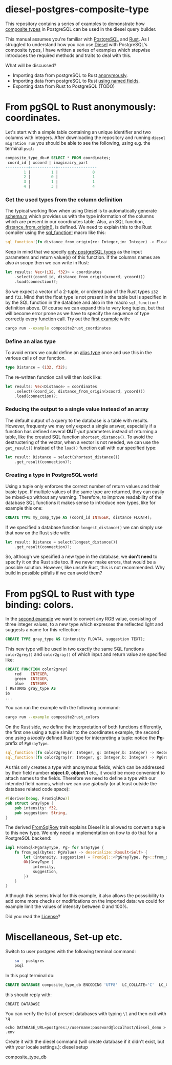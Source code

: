 # diesel-postgres-composite-type
This repository contains a series of examples to demonstrate how [composite types](https://www.postgresql.org/docs/current/rowtypes.html) in PostgreSQL can
be used in the diesel query builder.

This manual assumes you're familiar with [PostgreSQL](https://www.postgresql.org/docs/)
and [Rust](https://www.rust-lang.org/learn). As I struggled to understand
how you can use [Diesel](https://diesel.rs) with PostgreSQL's composite types,
I have written a series of examples which stepwise introduces the required
methods and traits to deal with this.

What will be discussed?
* Importing data from postgreSQL to Rust [anonymously](README.md#from-pgsql-to-rust-anonymously-coordinates).
* Importing data from postgreSQL to Rust [using named fields](README.md#from-pgsql-to-rust-with-type-binding-colors).
* Exporting data from Rust to PostgreSQL (TODO)


# From pgSQL to Rust anonymously: coordinates.
Let's start with a simple table containing an unique identifier and two columns
with integers. After downloading the repository and running `diesel migration run`
you should be able to see the following, using e.g. the terminal `psql`:

```sql
composite_type_db=# SELECT * FROM coordinates;
 coord_id | xcoord | imaginairy_part
----------+-----------+-----------------
        1 |         1 |               0
        2 |         0 |               1
        3 |         1 |               1
        4 |         3 |               4
```
### Get the used types from the column definition
The typical working flow when using Diesel is to automatically generate [schema.rs](./src/schema.rs) which
provides us with the type information of the columns which are present in
our coordinates table. Also, an SQL function, [distance_from_origin()](./migrations/2023-10-23-111951_composite2rust_coordinates/up.sql),
is defined. We need to explain this to the Rust compiler using the [sql_function!](https://docs.rs/diesel/latest/diesel/expression/functions/macro.sql_function.html)
macro like this:
```rust
sql_function!(fn distance_from_origin(re: Integer,im: Integer) -> Float);
```
Keep in mind that we specify [only postgreSQL types](https://docs.rs/diesel/latest/diesel/sql_types/index.html)
as the input parameters and return value(s) of this function. If the columns
names are also *in scope* then we can write in Rust:

```rust
let results: Vec<(i32, f32)> = coordinates
    .select((coord_id, distance_from_origin(xcoord, ycoord)))
    .load(connection)?;
```
So we expect a vector of a 2-tuple, or ordered pair of the Rust types ```i32```
and ```f32```. Mind that the float type is not present in the table but is
specified in by the SQL function in the database and also in the macro `sql_function!`
definition above. Of course we can expand this to very long tuples, but that
will become error prone as we have to specify the sequence of type correctly
every function call. Try out the [first example](./examples/composite2rust_coordinates) with:

```sh
cargo run --example composite2rust_coordinates
```

### Define an alias type
To avoid errors we could define an [alias type](https://doc.rust-lang.org/stable/std/keyword.type.html)
once and use this in the various calls of our function.
```rust
type Distance = (i32, f32);
```
The re-written function call will then look like:
```rust
let results: Vec<Distance> = coordinates
    .select((coord_id, distance_from_origin(xcoord, ycoord)))
    .load(connection)?;
```

### Reducing the output to a single value instead of an array
The default output of a query to the database is a table with results.
However, frequenty we may only expect a single answer, especially if a function
has defined several **OUT**-*put* parameters instead of returning a table, like the
created SQL function ```shortest_distance()```.
To avoid the destructering of the vector, when a vector is not needed, we
can use the ```get_result()``` instead of the ```load()``` function call
with our specified type:

```rust
let result: Distance = select(shortest_distance())
    .get_result(connection)?;
```

### Creating a type in PostgreSQL world
Using a tuple only enforces the correct number of return values and their basic type.
If multiple values of the same type are returned, they can easily be mixed-up without
any warning. Therefore, to improve readability of the database SQL functions it makes
sense to introduce new types, like for example this one:
```sql
CREATE TYPE my_comp_type AS (coord_id INTEGER, distance FLOAT4);
```
If we specified a database function ```longest_distance()``` we can simply
use that now on the Rust side with:

```rust
let result: Distance = select(longest_distance())
    .get_result(connection)?;
```
So, although we specified a new type in the database, we **don't need** to
specify it on the Rust side too. If we never make errors, that would be a
possible solution. However, like unsafe Rust, this is not recommended. Why
build in possible pitfalls if we can avoid them?

# From pgSQL to Rust with type binding: colors.
In the [second example](./examples/composite2rust_colors.rs) we want to convert any RGB value, consisting of three integer values, to a new type which expresses the reflected light and suggests a name for this reflection:
```sql
CREATE TYPE gray_type AS (intensity FLOAT4, suggestion TEXT);
```
This new type will be used in two exactly the same SQL functions `color2grey()` and `color2gray()` of which input and return value are specified like:
```sql
CREATE FUNCTION color2grey(
    red    INTEGER,
    green  INTEGER,
    blue   INTEGER
) RETURNS gray_type AS
$$
...
```
You can run the example with the following command:
```sh
cargo run --example composite2rust_colors
```
On the Rust side, we define the interpretation of both functions differently, the first one using a tuple similar to the coordinates example, the second one using a _locally_ defined Rust type for interpreting a tuple: notice the **Pg**-prefix of `PgGrayType`.

```rust
sql_function!(fn color2grey(r: Integer, g: Integer,b: Integer) -> Record<(Float,Text)>);
sql_function!(fn color2gray(r: Integer, g: Integer,b: Integer) -> PgGrayType);
```
As this only creates a type with anonymous fields, which can be addressed by their field number **object.0**, **object.1** etc., it would be more convenient to attach names to the fields. Therefore we need to define a type with our intended field names, which we can use _globally_ (or at least outside the database related code space):
```rust
#[derive(Debug, FromSqlRow)]
pub struct GrayType {
    pub intensity: f32,
    pub suggestion: String,
}
```
The derived [FromSqlRow](https://docs.rs/diesel/latest/diesel/deserialize/trait.FromSqlRow.html) trait explains Diesel it is allowed to convert a tuple to this new type. We only need a implementation on _how_ to do that for a PostgreSQL backend:
```rust
impl FromSql<PgGrayType, Pg> for GrayType {
    fn from_sql(bytes: PgValue) -> deserialize::Result<Self> {
        let (intensity, suggestion) = FromSql::<PgGrayType, Pg>::from_sql(bytes)?;
        Ok(GrayType {
            intensity,
            suggestion,
        })
    }
}
```
Although this seems trivial for this example, it also allows the posssibility to add some more checks or modifications on the imported data: we could for example limit the values of intensity between 0 and 100%.


Did you read the [License](./LICENSE)?








# Miscellaneous, Set-up etc.
Switch to user postgres with the following terminal command:
```bash
    su - postgres
    psql
```
In this psql terminal do:
```sql
CREATE DATABASE composite_type_db ENCODING 'UTF8'  LC_COLLATE='C'  LC_CTYPE='C'  template=template0 OWNER postgres;
```
this should reply with:
```
CREATE DATABASE
```
You can verify the list of present databases with typing `\l` and then exit with `\q`

    echo DATABASE_URL=postgres://username:password@localhost/diesel_demo > .env

Create it with the diesel command (will create database if it didn't exist, but with your locale  settings.):
    diesel setup

composite_type_db
